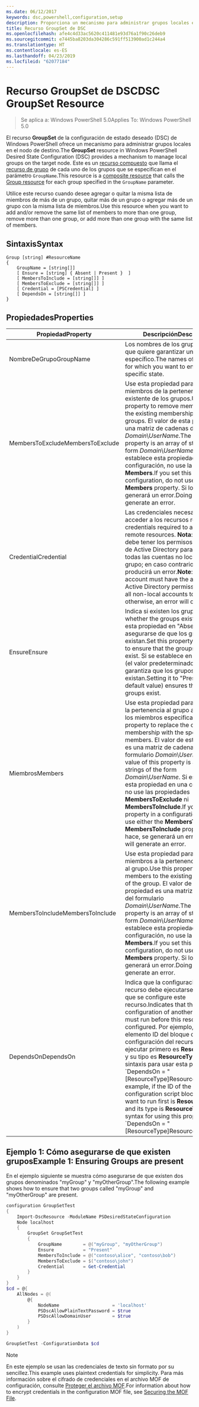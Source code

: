 ```yaml
---
ms.date: 06/12/2017
keywords: dsc,powershell,configuration,setup
description: Proporciona un mecanismo para administrar grupos locales en el nodo de destino.
title: Recurso GroupSet de DSC
ms.openlocfilehash: afe4c4d33ac5620c411481e93d76a1f90c26deb9
ms.sourcegitcommit: e7445ba8203da304286c591ff513900ad1c244a4
ms.translationtype: HT
ms.contentlocale: es-ES
ms.lasthandoff: 04/23/2019
ms.locfileid: "62077184"
---
```

# <a name="dsc-groupset-resource"></a><span data-ttu-id="1ac36-104">Recurso GroupSet de DSC</span><span class="sxs-lookup"><span data-stu-id="1ac36-104">DSC GroupSet Resource</span></span>

> <span data-ttu-id="1ac36-105">Se aplica a: Windows PowerShell 5.0</span><span class="sxs-lookup"><span data-stu-id="1ac36-105">Applies To: Windows PowerShell 5.0</span></span>

<span data-ttu-id="1ac36-106">El recurso **GroupSet** de la configuración de estado deseado (DSC) de Windows PowerShell ofrece un mecanismo para administrar grupos locales en el nodo de destino.</span><span class="sxs-lookup"><span data-stu-id="1ac36-106">The **GroupSet** resource in Windows PowerShell Desired State Configuration (DSC) provides a mechanism to manage local groups on the target node.</span></span> <span data-ttu-id="1ac36-107">Este es un [recurso compuesto](../../../resources/authoringResourceComposite.md) que llama el [recurso de grupo](groupResource.md) de cada uno de los grupos que se especifican en el parámetro `GroupName`.</span><span class="sxs-lookup"><span data-stu-id="1ac36-107">This resource is a [composite resource](../../../resources/authoringResourceComposite.md) that calls the [Group resource](groupResource.md) for each group specified in the `GroupName` parameter.</span></span>

<span data-ttu-id="1ac36-108">Utilice este recurso cuando desee agregar o quitar la misma lista de miembros de más de un grupo, quitar más de un grupo o agregar más de un grupo con la misma lista de miembros.</span><span class="sxs-lookup"><span data-stu-id="1ac36-108">Use this resource when you want to add and/or remove the same list of members to more than one group, remove more than one group, or add more than one group with the same list of members.</span></span>

## <a name="syntax"></a><span data-ttu-id="1ac36-109">Sintaxis</span><span class="sxs-lookup"><span data-stu-id="1ac36-109">Syntax</span></span>

```
Group [string] #ResourceName
{
    GroupName = [string[]]
    [ Ensure = [string] { Absent | Present }  ]
    [ MembersToInclude = [string[]] ]
    [ MembersToExclude = [string[]] ]
    [ Credential = [PSCredential] ]
    [ DependsOn = [string[]] ]
}
```

## <a name="properties"></a><span data-ttu-id="1ac36-110">Propiedades</span><span class="sxs-lookup"><span data-stu-id="1ac36-110">Properties</span></span>

|  <span data-ttu-id="1ac36-111">Propiedad</span><span class="sxs-lookup"><span data-stu-id="1ac36-111">Property</span></span>  |  <span data-ttu-id="1ac36-112">Descripción</span><span class="sxs-lookup"><span data-stu-id="1ac36-112">Description</span></span>   |
|---|---|
| <span data-ttu-id="1ac36-113">NombreDeGrupo</span><span class="sxs-lookup"><span data-stu-id="1ac36-113">GroupName</span></span>| <span data-ttu-id="1ac36-114">Los nombres de los grupos para los que quiere garantizar un estado específico.</span><span class="sxs-lookup"><span data-stu-id="1ac36-114">The names of the groups for which you want to ensure a specific state.</span></span>|
| <span data-ttu-id="1ac36-115">MembersToExclude</span><span class="sxs-lookup"><span data-stu-id="1ac36-115">MembersToExclude</span></span>| <span data-ttu-id="1ac36-116">Use esta propiedad para quitar a los miembros de la pertenencia existente de los grupos.</span><span class="sxs-lookup"><span data-stu-id="1ac36-116">Use this property to remove members from the existing membership of the groups.</span></span> <span data-ttu-id="1ac36-117">El valor de esta propiedad es una matriz de cadenas del formulario *Domain*\\*UserName*.</span><span class="sxs-lookup"><span data-stu-id="1ac36-117">The value of this property is an array of strings of the form *Domain*\\*UserName*.</span></span> <span data-ttu-id="1ac36-118">Si establece esta propiedad en una configuración, no use la propiedad **Members**.</span><span class="sxs-lookup"><span data-stu-id="1ac36-118">If you set this property in a configuration, do not use the **Members** property.</span></span> <span data-ttu-id="1ac36-119">Si lo hace, se generará un error.</span><span class="sxs-lookup"><span data-stu-id="1ac36-119">Doing so will generate an error.</span></span>|
| <span data-ttu-id="1ac36-120">Credential</span><span class="sxs-lookup"><span data-stu-id="1ac36-120">Credential</span></span>| <span data-ttu-id="1ac36-121">Las credenciales necesarias para acceder a los recursos remotos.</span><span class="sxs-lookup"><span data-stu-id="1ac36-121">The credentials required to access remote resources.</span></span> <span data-ttu-id="1ac36-122">**Nota**: Esta cuenta debe tener los permisos adecuados de Active Directory para agregar todas las cuentas no locales al grupo; en caso contrario, se producirá un error.</span><span class="sxs-lookup"><span data-stu-id="1ac36-122">**Note**: This account must have the appropriate Active Directory permissions to add all non-local accounts to the group; otherwise, an error will occur.</span></span>
| <span data-ttu-id="1ac36-123">Ensure</span><span class="sxs-lookup"><span data-stu-id="1ac36-123">Ensure</span></span>| <span data-ttu-id="1ac36-124">Indica si existen los grupos.</span><span class="sxs-lookup"><span data-stu-id="1ac36-124">Indicates whether the groups exist.</span></span> <span data-ttu-id="1ac36-125">Establezca esta propiedad en "Absent" para asegurarse de que los grupos no existan.</span><span class="sxs-lookup"><span data-stu-id="1ac36-125">Set this property to "Absent" to ensure that the groups do not exist.</span></span> <span data-ttu-id="1ac36-126">Si se establece en "Present" (el valor predeterminado), se garantiza que los grupos existan.</span><span class="sxs-lookup"><span data-stu-id="1ac36-126">Setting it to "Present" (the default value) ensures that the groups exist.</span></span>|
| <span data-ttu-id="1ac36-127">Miembros</span><span class="sxs-lookup"><span data-stu-id="1ac36-127">Members</span></span>| <span data-ttu-id="1ac36-128">Use esta propiedad para reemplazar la pertenencia al grupo actual con los miembros especificados.</span><span class="sxs-lookup"><span data-stu-id="1ac36-128">Use this property to replace the current group membership with the specified members.</span></span> <span data-ttu-id="1ac36-129">El valor de esta propiedad es una matriz de cadenas del formulario *Domain*\\*UserName*.</span><span class="sxs-lookup"><span data-stu-id="1ac36-129">The value of this property is an array of strings of the form *Domain*\\*UserName*.</span></span> <span data-ttu-id="1ac36-130">Si establece esta propiedad en una configuración, no use las propiedades **MembersToExclude** ni **MembersToInclude**.</span><span class="sxs-lookup"><span data-stu-id="1ac36-130">If you set this property in a configuration, do not use either the **MembersToExclude** or **MembersToInclude** property.</span></span> <span data-ttu-id="1ac36-131">Si lo hace, se generará un error.</span><span class="sxs-lookup"><span data-stu-id="1ac36-131">Doing so will generate an error.</span></span>|
| <span data-ttu-id="1ac36-132">MembersToInclude</span><span class="sxs-lookup"><span data-stu-id="1ac36-132">MembersToInclude</span></span>| <span data-ttu-id="1ac36-133">Use esta propiedad para agregar miembros a la pertenencia existente al grupo.</span><span class="sxs-lookup"><span data-stu-id="1ac36-133">Use this property to add members to the existing membership of the group.</span></span> <span data-ttu-id="1ac36-134">El valor de esta propiedad es una matriz de cadenas del formulario *Domain*\\*UserName*.</span><span class="sxs-lookup"><span data-stu-id="1ac36-134">The value of this property is an array of strings of the form *Domain*\\*UserName*.</span></span> <span data-ttu-id="1ac36-135">Si establece esta propiedad en una configuración, no use la propiedad **Members**.</span><span class="sxs-lookup"><span data-stu-id="1ac36-135">If you set this property in a configuration, do not use the **Members** property.</span></span> <span data-ttu-id="1ac36-136">Si lo hace, se generará un error.</span><span class="sxs-lookup"><span data-stu-id="1ac36-136">Doing so will generate an error.</span></span>|
| <span data-ttu-id="1ac36-137">DependsOn</span><span class="sxs-lookup"><span data-stu-id="1ac36-137">DependsOn</span></span> | <span data-ttu-id="1ac36-138">Indica que la configuración de otro recurso debe ejecutarse antes de que se configure este recurso.</span><span class="sxs-lookup"><span data-stu-id="1ac36-138">Indicates that the configuration of another resource must run before this resource is configured.</span></span> <span data-ttu-id="1ac36-139">Por ejemplo, si el elemento ID del bloque del script de configuración del recurso que quiere ejecutar primero es __ResourceName__ y su tipo es __ResourceType__, la sintaxis para usar esta propiedad es \`DependsOn = "[ResourceType]ResourceName"\`\`.</span><span class="sxs-lookup"><span data-stu-id="1ac36-139">For example, if the ID of the resource configuration script block that you want to run first is __ResourceName__ and its type is __ResourceType__, the syntax for using this property is \`DependsOn = "[ResourceType]ResourceName"\`\`.</span></span>|

## <a name="example-1-ensuring-groups-are-present"></a><span data-ttu-id="1ac36-140">Ejemplo 1: Cómo asegurarse de que existen grupos</span><span class="sxs-lookup"><span data-stu-id="1ac36-140">Example 1: Ensuring Groups are present</span></span>

<span data-ttu-id="1ac36-141">En el ejemplo siguiente se muestra cómo asegurarse de que existen dos grupos denominados "myGroup" y "myOtherGroup".</span><span class="sxs-lookup"><span data-stu-id="1ac36-141">The following example shows how to ensure that two groups called "myGroup" and "myOtherGroup" are present.</span></span>

```powershell
configuration GroupSetTest
{
    Import-DscResource -ModuleName PSDesiredStateConfiguration
    Node localhost
    {
        GroupSet GroupSetTest
        {
            GroupName        = @("myGroup", "myOtherGroup")
            Ensure           = "Present"
            MembersToInclude = @("contoso\alice", "contoso\bob")
            MembersToExclude = $("contoso\john")
            Credential       = Get-Credential
        }
    }
}
$cd = @{
    AllNodes = @(
        @{
            NodeName                    = 'localhost'
            PSDscAllowPlainTextPassword = $true
            PSDscAllowDomainUser        = $true
        }
    )
}

GroupSetTest -ConfigurationData $cd
```

> [!NOTE]
> <span data-ttu-id="1ac36-142">En este ejemplo se usan las credenciales de texto sin formato por su sencillez.</span><span class="sxs-lookup"><span data-stu-id="1ac36-142">This example uses plaintext credentials for simplicity.</span></span> <span data-ttu-id="1ac36-143">Para más información sobre el cifrado de credenciales en el archivo MOF de configuración, consulte [Proteger el archivo MOF](../../../pull-server/secureMOF.md).</span><span class="sxs-lookup"><span data-stu-id="1ac36-143">For information about how to encrypt credentials in the configuration MOF file, see [Securing the MOF File](../../../pull-server/secureMOF.md).</span></span>
